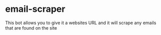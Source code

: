 # email-scraper
This bot allows you to give it a websites URL and it will scrape any emails that are found on the site
